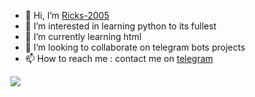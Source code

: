 - 👋 Hi, I’m [Ricks-2005](https://github.com/Ricks-2005)
- 👀 I’m interested in learning python to its fullest
- 🌱 I’m currently learning html
- 💞️ I’m looking to collaborate on telegram bots projects
- 📫 How to reach me : contact me on [telegram](https://t.me/CipherFlame)
<p allign="center">
  <img src="https://telegra.ph/file/20fe1414239048c931d82.jpg">
 </p> 
